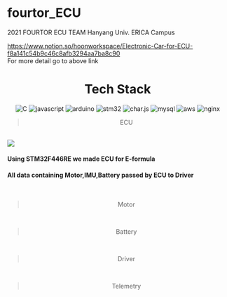 # fourtor_ECU
2021 FOURTOR ECU TEAM
Hanyang Univ. ERICA Campus

https://www.notion.so/hoonworkspace/Electronic-Car-for-ECU-f8a141c54b9c46c8afb3294aa7ba8c90
<br>For more detail go to above link
<div align="center">
  
# Tech Stack
![C](https://img.shields.io/badge/C-A8B9CC?style=round-square&logo=C&logoColor=white) ![javascript](https://img.shields.io/badge/javascript-F7DF1E?&style=round-square&logo=javascript&logoColor=black) ![arduino](https://img.shields.io/badge/Arduino-00979D?style=round-square&logo=arduino&logoColor=white) ![stm32](https://img.shields.io/badge/STM32-03234B?style=round-square&logo=stmicroelectronics&logoColor=white) ![char.js](https://img.shields.io/badge/Chart.js-FF6384?style=round-square&logo=chart.js&logoColor=white) ![mysql](https://img.shields.io/badge/Mysql-4479A1?style=round-square&logo=mysql&logoColor=white) ![aws](https://img.shields.io/badge/AWS-232F3E?style=round-square&logo=amazonaws&logoColor=yellow) ![nginx](https://img.shields.io/badge/Nginx-009639?style=round-square&logo=nginx&logoColor=white)
    </div>

> <div align="center">ECU</div>
<br>
<img src="https://user-images.githubusercontent.com/69233428/157842585-637dd3f1-1ec5-4d68-9f97-1a471d2b6c80.png">

#### Using STM32F446RE we made ECU for E-formula <br>
#### All data containing Motor,IMU,Battery passed by ECU to Driver 
<br>

> <div align="center">Motor</div>
<br>

> <div align="center">Battery</div>
<br>

> <div align="center">Driver</div>
<br>

> <div align="center">Telemetry</div>
<br>
